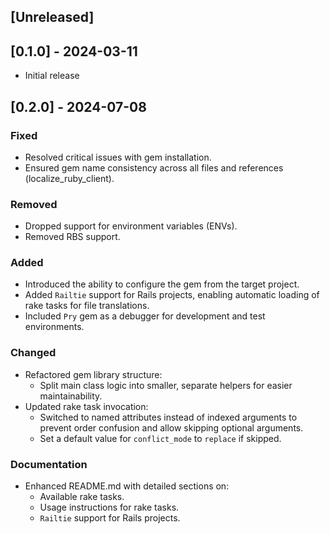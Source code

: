 ## [Unreleased]

## [0.1.0] - 2024-03-11

- Initial release

## [0.2.0] - 2024-07-08

### Fixed
- Resolved critical issues with gem installation.
- Ensured gem name consistency across all files and references (localize_ruby_client).

### Removed
- Dropped support for environment variables (ENVs).
- Removed RBS support.

### Added
- Introduced the ability to configure the gem from the target project.
- Added `Railtie` support for Rails projects, enabling automatic loading of rake tasks for file translations.
- Included `Pry` gem as a debugger for development and test environments.

### Changed
- Refactored gem library structure:
  - Split main class logic into smaller, separate helpers for easier maintainability.
- Updated rake task invocation:
  - Switched to named attributes instead of indexed arguments to prevent order confusion and allow skipping optional arguments.
  - Set a default value for `conflict_mode` to `replace` if skipped.

### Documentation
- Enhanced README.md with detailed sections on:
  - Available rake tasks.
  - Usage instructions for rake tasks.
  - `Railtie` support for Rails projects.
